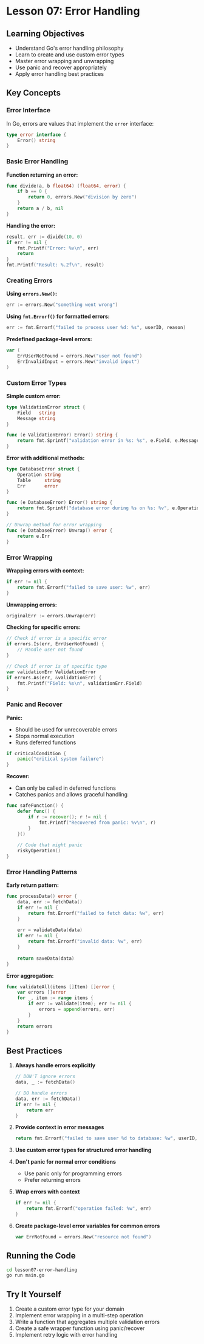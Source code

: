 # Lesson 07: Error Handling

## Learning Objectives
- Understand Go's error handling philosophy
- Learn to create and use custom error types
- Master error wrapping and unwrapping
- Use panic and recover appropriately
- Apply error handling best practices

## Key Concepts

### Error Interface

In Go, errors are values that implement the `error` interface:

```go
type error interface {
    Error() string
}
```

### Basic Error Handling

**Function returning an error:**
```go
func divide(a, b float64) (float64, error) {
    if b == 0 {
        return 0, errors.New("division by zero")
    }
    return a / b, nil
}
```

**Handling the error:**
```go
result, err := divide(10, 0)
if err != nil {
    fmt.Printf("Error: %v\n", err)
    return
}
fmt.Printf("Result: %.2f\n", result)
```

### Creating Errors

**Using `errors.New()`:**
```go
err := errors.New("something went wrong")
```

**Using `fmt.Errorf()` for formatted errors:**
```go
err := fmt.Errorf("failed to process user %d: %s", userID, reason)
```

**Predefined package-level errors:**
```go
var (
    ErrUserNotFound = errors.New("user not found")
    ErrInvalidInput = errors.New("invalid input")
)
```

### Custom Error Types

**Simple custom error:**
```go
type ValidationError struct {
    Field   string
    Message string
}

func (e ValidationError) Error() string {
    return fmt.Sprintf("validation error in %s: %s", e.Field, e.Message)
}
```

**Error with additional methods:**
```go
type DatabaseError struct {
    Operation string
    Table     string
    Err       error
}

func (e DatabaseError) Error() string {
    return fmt.Sprintf("database error during %s on %s: %v", e.Operation, e.Table, e.Err)
}

// Unwrap method for error wrapping
func (e DatabaseError) Unwrap() error {
    return e.Err
}
```

### Error Wrapping

**Wrapping errors with context:**
```go
if err != nil {
    return fmt.Errorf("failed to save user: %w", err)
}
```

**Unwrapping errors:**
```go
originalErr := errors.Unwrap(err)
```

**Checking for specific errors:**
```go
// Check if error is a specific error
if errors.Is(err, ErrUserNotFound) {
    // Handle user not found
}

// Check if error is of specific type
var validationErr ValidationError
if errors.As(err, &validationErr) {
    fmt.Printf("Field: %s\n", validationErr.Field)
}
```

### Panic and Recover

**Panic:**
- Should be used for unrecoverable errors
- Stops normal execution
- Runs deferred functions

```go
if criticalCondition {
    panic("critical system failure")
}
```

**Recover:**
- Can only be called in deferred functions
- Catches panics and allows graceful handling

```go
func safeFunction() {
    defer func() {
        if r := recover(); r != nil {
            fmt.Printf("Recovered from panic: %v\n", r)
        }
    }()
    
    // Code that might panic
    riskyOperation()
}
```

### Error Handling Patterns

**Early return pattern:**
```go
func processData() error {
    data, err := fetchData()
    if err != nil {
        return fmt.Errorf("failed to fetch data: %w", err)
    }
    
    err = validateData(data)
    if err != nil {
        return fmt.Errorf("invalid data: %w", err)
    }
    
    return saveData(data)
}
```

**Error aggregation:**
```go
func validateAll(items []Item) []error {
    var errors []error
    for _, item := range items {
        if err := validate(item); err != nil {
            errors = append(errors, err)
        }
    }
    return errors
}
```

## Best Practices

1. **Always handle errors explicitly**
   ```go
   // DON'T ignore errors
   data, _ := fetchData()
   
   // DO handle errors
   data, err := fetchData()
   if err != nil {
       return err
   }
   ```

2. **Provide context in error messages**
   ```go
   return fmt.Errorf("failed to save user %d to database: %w", userID, err)
   ```

3. **Use custom error types for structured error handling**

4. **Don't panic for normal error conditions**
   - Use panic only for programming errors
   - Prefer returning errors

5. **Wrap errors with context**
   ```go
   if err != nil {
       return fmt.Errorf("operation failed: %w", err)
   }
   ```

6. **Create package-level error variables for common errors**
   ```go
   var ErrNotFound = errors.New("resource not found")
   ```

## Running the Code

```bash
cd lesson07-error-handling
go run main.go
```

## Try It Yourself
1. Create a custom error type for your domain
2. Implement error wrapping in a multi-step operation
3. Write a function that aggregates multiple validation errors
4. Create a safe wrapper function using panic/recover
5. Implement retry logic with error handling